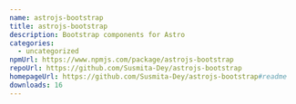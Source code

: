 ```yaml
---
name: astrojs-bootstrap
title: astrojs-bootstrap
description: Bootstrap components for Astro
categories:
  - uncategorized
npmUrl: https://www.npmjs.com/package/astrojs-bootstrap
repoUrl: https://github.com/Susmita-Dey/astrojs-bootstrap
homepageUrl: https://github.com/Susmita-Dey/astrojs-bootstrap#readme
downloads: 16
---
```

